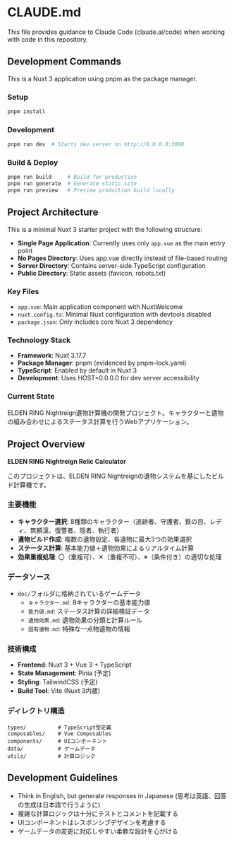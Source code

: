 # CLAUDE.md

This file provides guidance to Claude Code (claude.ai/code) when working with code in this repository.

## Development Commands

This is a Nuxt 3 application using pnpm as the package manager.

### Setup

```bash
pnpm install
```

### Development

```bash
pnpm run dev  # Starts dev server on http://0.0.0.0:3000
```

### Build & Deploy

```bash
pnpm run build     # Build for production
pnpm run generate  # Generate static site
pnpm run preview   # Preview production build locally
```

## Project Architecture

This is a minimal Nuxt 3 starter project with the following structure:

- **Single Page Application**: Currently uses only `app.vue` as the main entry point
- **No Pages Directory**: Uses app.vue directly instead of file-based routing
- **Server Directory**: Contains server-side TypeScript configuration
- **Public Directory**: Static assets (favicon, robots.txt)

### Key Files

- `app.vue`: Main application component with NuxtWelcome
- `nuxt.config.ts`: Minimal Nuxt configuration with devtools disabled
- `package.json`: Only includes core Nuxt 3 dependency

### Technology Stack

- **Framework**: Nuxt 3.17.7
- **Package Manager**: pnpm (evidenced by pnpm-lock.yaml)
- **TypeScript**: Enabled by default in Nuxt 3
- **Development**: Uses HOST=0.0.0.0 for dev server accessibility

### Current State

ELDEN RING Nightreign遺物計算機の開発プロジェクト。キャラクターと遺物の組み合わせによるステータス計算を行うWebアプリケーション。

## Project Overview

**ELDEN RING Nightreign Relic Calculator**

このプロジェクトは、ELDEN RING Nightreignの遺物システムを基にしたビルド計算機です。

### 主要機能
- **キャラクター選択**: 8種類のキャラクター（追跡者、守護者、鉄の目、レディ、無頼漢、復讐者、隠者、執行者）
- **遺物ビルド作成**: 複数の遺物設定、各遺物に最大3つの効果選択
- **ステータス計算**: 基本能力値＋遺物効果によるリアルタイム計算
- **効果重複処理**: 〇（重複可）、✕（重複不可）、※（条件付き）の適切な処理

### データソース
- `doc/`フォルダに格納されているゲームデータ
  - `キャラクター.md`: 8キャラクターの基本能力値
  - `能力値.md`: ステータス計算の詳細検証データ
  - `遺物効果.md`: 遺物効果の分類と計算ルール
  - `固有遺物.md`: 特殊な一点物遺物の情報

### 技術構成
- **Frontend**: Nuxt 3 + Vue 3 + TypeScript
- **State Management**: Pinia (予定)
- **Styling**: TailwindCSS (予定)
- **Build Tool**: Vite (Nuxt 3内蔵)

### ディレクトリ構造
```
types/          # TypeScript型定義
composables/    # Vue Composables
components/     # UIコンポーネント
data/           # ゲームデータ
utils/          # 計算ロジック
```

## Development Guidelines

- Think in English, but generate responses in Japanese (思考は英語、回答の生成は日本語で行うように)
- 複雑な計算ロジックは十分にテストとコメントを記載する
- UIコンポーネントはレスポンシブデザインを考慮する
- ゲームデータの変更に対応しやすい柔軟な設計を心がける
